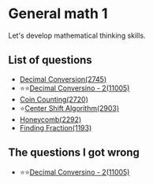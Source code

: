 General math 1
================
Let's develop mathematical thinking skills.

List of questions
-------------------

- [Decimal Conversion(2745)](https://github.com/yoru4890/coding_test/blob/main/baekjoon/general_math_1/2745.md)
- ⭐⭐[Decimal Conversino - 2(11005)](https://github.com/yoru4890/coding_test/blob/main/baekjoon/general_math_1/11005.md)
- [Coin Counting(2720)](https://github.com/yoru4890/coding_test/blob/main/baekjoon/general_math_1/2720.md)
- ⭐[Center Shift Algorithm(2903)](https://github.com/yoru4890/coding_test/blob/main/baekjoon/general_math_1/2903.md)
- [Honeycomb(2292)](https://github.com/yoru4890/coding_test/blob/main/baekjoon/general_math_1/2292.md)
- [Finding Fraction(1193)](https://github.com/yoru4890/coding_test/blob/main/baekjoon/general_math_1/1193.md)

The questions I got wrong
-------------

- ⭐⭐[Decimal Conversino - 2(11005)](https://github.com/yoru4890/coding_test/blob/main/baekjoon/general_math_1/11005.md)
